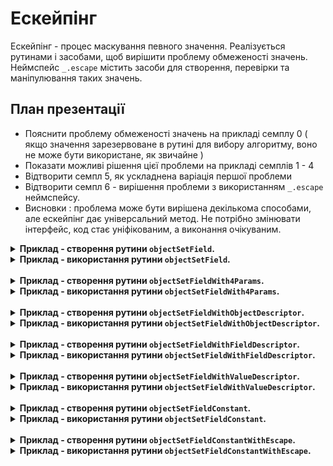 # Ескейпінг

Ескейпінг - процес маскування певного значення. Реалізується рутинами і засобами, щоб вирішити проблему обмеженості значень.
Неймспейс <code>_.escape</code> містить засоби для створення, перевірки та маніпулювання таких значень.

## План презентації
* Пояснити проблему обмеженості значень на прикладі семплу 0 ( якщо значення зарезервоване в рутині для вибору алгоритму, воно не може бути використане, як звичайне )
* Показати можливі рішення цієї проблеми на прикладі семплів 1 - 4
* Відтворити семпл 5, як ускладнена варіація першої проблеми
* Відтворити семпл 6 - вирішення проблеми з використанням `_.escape` неймспейсу.
* Висновки : проблема може бути вирішена декількома способами, але ескейпінг дає універсальний метод. Не потрібно змінювати інтерфейс, код стає уніфікованим, а виконання очікуваним.

<details>
  <summary>
    <b>Приклад - створення рутини <code>objectSetField</code>.</b>
  </summary></br>
  Рутина присвоює значення <code>value</code> ( якщо <code>value !== null</code> ) полю <code>field</code> об'єкта <code>obj</code>.</br></br>

<pre><code>function objectSetField( obj, field, value )\n
{
  if( value === null )
  return;
  else
  obj[ field ] = value;
}

module.exports = objectSetField;</code></pre>

</details>


<details>
  <summary>
    <b>Приклад - використання рутини <code>objectSetField</code>.</b>
  </summary><br>
  ❌ Проблема : неможливо присвоїти значення <code>null</code>, так як воно використовується в рутині, як спеціальне.<br><br>
  <pre><code>let objectSetField = require( './0_Implementation.s' );

  let obj = {};

  objectSetField( obj, 'field1', 1 );
  objectSetField( obj, 'field2', 2 );
  objectSetField( obj, 'field3', null );

  console.log( obj );
  /* log : { field1: 1, field2: 2 } */</code></pre>
</details>

<br>

<details>
  <summary>
    <b>Приклад - створення рутини <code>objectSetFieldWith4Params</code>.</b>
  </summary><br>
  Рутина присвоює значення <code>value</code> ( якщо <code>skip !== trueLike</code> ) полю <code>field</code> об'єкта <code>obj</code>.<br><br>
  <pre><code>function objectSetFieldWith4Params( obj, field, value, skip )
{
  if( skip === true )
  return;
  else
  obj[ field ] = value;
}
module.exports = objectSetFieldWith4Params;</code></pre>
</details>


<details>
  <summary>
    <b>Приклад - використання рутини <code>objectSetFieldWith4Params</code>.</b>
  </summary><br>
  ❌ Проблема : наявність додаткового 4 параметра<br><br>

  <pre><code>let objectSetFieldWith4Params = require( './1_ImplementationWith4Arguments.s' );

let obj = {};

objectSetFieldWith4Params( obj, 'field1', 1 );
objectSetFieldWith4Params( obj, 'field2', 2 );
objectSetFieldWith4Params( obj, 'field3', null );
objectSetFieldWith4Params( obj, 'field4', null, true );

console.log( obj );
/* log : { field1: 1, field2: 2, field3: null } */</code></pre>
</details>

<br>

<details>
  <summary>
    <b>Приклад - створення рутини <code>objectSetFieldWithObjectDescriptor</code>.</b>
  </summary><br>
  Рутина присвоює значення <code>value</code> ( якщо <code>objectDescriptor.skip !== trueLike</code> ) полю <code>field</code> об'єкта <code>objectDescriptor.src</code>.<br><br>
  <pre><code>function objectSetFieldWithObjectDescriptor( objectDescriptor, field, value )
{
  if( objectDescriptor.skip === true )
  return;
  else
  objectDescriptor.src[ field ] = value;
}

module.exports = objectSetFieldWithObjectDescriptor;</code></pre>
</details>


<details>
  <summary>
    <b>Приклад - використання рутини <code>objectSetFieldWithObjectDescriptor</code>.</b>
  </summary><br>
  ❌ Проблема : необхідність змінювати інтерфейс, перший параметр - мапа з обє'ктом та полем <code>skip</code><br><br>

  <pre><code>let objectSetFieldWithObjectDescriptor = require( './2_ImplementationWithObjectDescriptor.s' );

let obj = {};

objectSetFieldWithObjectDescriptor( { src : obj, skip : false }, 'field1', 1 );
objectSetFieldWithObjectDescriptor( { src : obj, skip : false }, 'field2', 2 );
objectSetFieldWithObjectDescriptor( { src : obj, skip : false }, 'field3', null );
objectSetFieldWithObjectDescriptor( { src : obj, skip : true }, 'field4', null );

console.log( obj );
/* log : { field1: 1, field2: 2, field3: null } */</code></pre>
</details>

<br>

<details>
  <summary>
    <b>Приклад - створення рутини <code>objectSetFieldWithFieldDescriptor</code>.</b>
  </summary><br>
  Рутина присвоює значення <code>value</code> ( якщо <code>fieldDescriptor.skip !== trueLike</code> ) полю <code>fieldDescriptor.name</code> об'єкта <code>obj</code>.<br><br>
  <pre><code>function objectSetFieldWithFieldDescriptor( obj, fieldDescriptor, value )
{
  if( fieldDescriptor.skip === true )
  return;
  else
  obj[ fieldDescriptor.name ] = value;
}

module.exports = objectSetFieldWithFieldDescriptor;</code></pre>
</details>


<details>
  <summary>
    <b>Приклад - використання рутини <code>objectSetFieldWithFieldDescriptor</code>.</b>
  </summary><br>
  ❌ Проблема : необхідність змінювати інтерфейс, другий параметр - мапа з полями <code>skip</code> та <code>name</code><br><br>

  <pre><code>let objectSetFieldWithFieldDescriptor = require( './3_ImplementationWithFieldDescriptor.s' );

let obj = {};

objectSetFieldWithFieldDescriptor( obj, { name : 'field1', skip : false }, 1 );
objectSetFieldWithFieldDescriptor( obj, { name : 'field2', skip : false }, 2 );
objectSetFieldWithFieldDescriptor( obj, { name : 'field3', skip : false }, null );
objectSetFieldWithFieldDescriptor( obj, { name : 'field4', skip : true }, null );

console.log( obj );
/* log : { field1: 1, field2: 2, field3: null } */</code></pre>
</details>

<br>

<details>
  <summary>
    <b>Приклад - створення рутини <code>objectSetFieldWithValueDescriptor</code>.</b>
  </summary><br>
  Рутина присвоює значення <code>valueDescriptor.value</code> ( якщо <code>valueDescriptor.skip !== trueLike</code> ) полю <code>field</code> об'єкта <code>obj</code>.<br><br>
  <pre><code>function objectSetFieldWithValueDescriptor( obj, field, valueDescriptor )
{
  if( valueDescriptor.skip === true )
  return;
  else
  obj[ field ] = valueDescriptor.value;
}

module.exports = objectSetFieldWithValueDescriptor;</code></pre>
</details>


<details>
  <summary>
    <b>Приклад - використання рутини <code>objectSetFieldWithValueDescriptor</code>.</b>
  </summary><br>
  ❌ Проблема : необхідність змінювати інтерфейс, третій параметр - мапа з полями <code>skip</code> та <code>value</code><br><br>

  <pre><code>let objectSetFieldWithValueDescriptor = require( './4_ImplementationWithValueDescriptor.s' );

let obj = {};

objectSetFieldWithValueDescriptor( obj, 'field1', { value : 1, skip : false } );
objectSetFieldWithValueDescriptor( obj, 'field2', { value : 2, skip : false } );
objectSetFieldWithValueDescriptor( obj, 'field3', { value : null, skip : false } );
objectSetFieldWithValueDescriptor( obj, 'field4', { value : null, skip : true } );

console.log( obj );
/* log : { field1: 1, field2: 2, field3: null } */</code></pre>
</details>

<br>

<details>
  <summary>
    <b>Приклад - створення рутини <code>objectSetFieldConstant</code>.</b>
  </summary><br>
  Ускладнена версія <code>objectSetField</code>, яка додає константне поле об'єкту <code>object</code>, якщо <code>value === null</code>, перетворює поле <code>field</code> на константне.</br></br>
  <pre><code>function objectSetFieldConstant( object, field, value )
{
  if( value === null )
  {
    Object.defineProperty
    (
      object,
      field,
      {
        enumerable : true,
        configurable : false,
        writable : false,
        value : object[ field ]
      }
    );
  }
  else
  {
    Object.defineProperty
    (
      object,
      field,
      {
        enumerable : true,
        configurable : false,
        writable : false,
        value
      }
    );
  }
}

module.exports = objectSetFieldConstant;</code></pre>
</details>


<details>
  <summary>
    <b>Приклад - використання рутини <code>objectSetFieldConstant</code>.</b>
  </summary><br>
  ❌ Проблема : та ж що і у <code>objectSetField</code>.<br><br>

  <pre><code>let objectSetFieldConstant = require( './5_ImplementationAddConstantField.s' );

let obj = { fieldToBeRemained : 1, fieldToBeChanged : 2 };

objectSetFieldConstant( obj, 'field1', 1 );
objectSetFieldConstant( obj, 'fieldToBeChanged', 'changed' );
objectSetFieldConstant( obj, 'fieldToBeRemained', null );

console.log( Object.getOwnPropertyDescriptors( obj ) );
/*
log :
{
  fieldToBeRemained:
  {
    value: 1,
    writable: false,
    enumerable: true,
    configurable: false
  },
  fieldToBeChanged:
  {
    value: 'changed',
    writable: false,
    enumerable: true,
    configurable: false
  },
  field1:
  {
    value: 1,
    writable: false,
    enumerable: true,
    configurable: false
  }
}
*/</code></pre>
</details>

<br>

<details>
  <summary>
    <b>Приклад - створення рутини <code>objectSetFieldConstantWithEscape</code>.</b>
  </summary><br>
  Рутина додає константне поле об'єкту <code>object</code>; якщо <code>value === null</code>, перетворює поле <code>field</code> на константне.<br><br>

  <pre><code>let _ = require( '../..' );

function objectSetFieldConstantWithEscape( object, field, value )
{
  if( _.escape.is( value ) )
  {
    Object.defineProperty
    (
      object,
      field,
      {
        enumerable : true,
        configurable : false,
        writable : false,
        value : _.escape.right( value )
      }
    );
  }
  else if( value === null )
  {
    Object.defineProperty
    (
      object,
      field,
      {
        enumerable : true,
        configurable : false,
        writable : false,
        value : object[ field ]
      }
    );
  }
  else
  {
    Object.defineProperty
    (
      object,
      field,
      {
        enumerable : true,
        configurable : false,
        writable : false,
        value
      }
    );
  }
  return object;
}

module.exports = objectSetFieldConstantWithEscape;

</code></pre>
</details>


<details>
  <summary>
    <b>Приклад - використання рутини <code>objectSetFieldConstantWithEscape</code>.</b>
  </summary><br>
  ✅  Переваги : інтерфейс не змінюється, уніфікація коду, вирішена проблема обмеженності значень.<br><br>

  <pre><code>let _ = require( '../..' );
let objectSetFieldConstantWithEscape = require( './6_ImplementationAddConstantFieldWithEscape.s' )

var src = { 'fieldToBeRemained' : 1 };
objectSetFieldConstantWithEscape( src, 'fieldToBeRemained', null );
console.log( 'src1 : ', Object.getOwnPropertyDescriptors( src ) );
/*
log :

src1 :
{
  fieldToBeRemained:
  {
    value: 1,
    writable: false,
    enumerable: true,
    configurable: false
  }
}
*/

var src2 = { 'fieldToBeChanged' : 1 };
objectSetFieldConstantWithEscape( src2, 'fieldToBeChanged', 'changed' );
console.log( 'src2 : ', Object.getOwnPropertyDescriptors( src2 ) );
/*
log :

src1 :
{
  fieldToBeChanged:
  {
    value: 'changed',
    writable: false,
    enumerable: true,
    configurable: false
  }
}
*/

var src3 = { 'fieldToBeChangedWithNull' : 1 };
objectSetFieldConstantWithEscape( src3, 'fieldToBeChangedWithNull', _.escape.make( null ) );
console.log( 'src3 : ', Object.getOwnPropertyDescriptors( src3 ) );
/*
log :

src1 :
{
  fieldToBeChangedWithNull:
  {
    value: null,
    writable: false,
    enumerable: true,
    configurable: false
  }
}
*/</code></pre>
</details>

